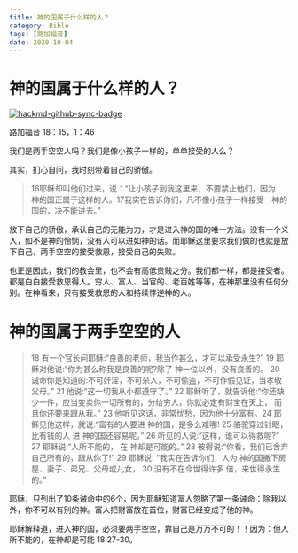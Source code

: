 ```yaml
---
title: 神的国属于什么样的人？
category: Bible
tags: [路加福音]
date: 2020-10-04
---
```


# 神的国属于什么样的人？

[![hackmd-github-sync-badge](https://hackmd.io/PBnvpmNnTuqFPUue7KkmwQ/badge)](https://hackmd.io/PBnvpmNnTuqFPUue7KkmwQ)

路加福音 18：15，1：46

我们是两手空空人吗？我们是像小孩子一样的，单单接受的人么？

其实，扪心自问，我时刻带着自己的骄傲。

> 16耶稣却叫他们过来，说：“让小孩子到我这里来，不要禁止他们，因为　神的国正属于这样的人。17我实在告诉你们，凡不像小孩子一样接受　神的国的，决不能进去。”

放下自己的骄傲，承认自己的无能为力，才是进入神的国的唯一方法。没有一个义人，如不是神的怜悯，没有人可以进如神的话。而耶稣这里要求我们做的也就是放下自己，两手空空的接受救恩，接受自己的失败。

也正是因此，我们的教会里，也不会有高低贵贱之分。我们都一样，都是接受者。都是白白接受救恩得人。穷人、富人、当官的、老百姓等等，在神那里没有任何分别。在神看来，只有接受救恩的人和持续悖逆神的人。

# 神的国属于两手空空的人

> 18 有一个官长问耶稣:“良善的老师，我当作甚么，才可以承受永生?” 19 耶稣对他说:“你为甚么称我是良善的呢?除了 神一位以外，没有良善的。 20 诫命你是知道的:不可奸淫，不可杀人，不可偷盗，不可作假见证，当孝敬父母。” 21 他说:“这一切我从小都遵守了。” 22 耶稣听了，就告诉他:“你还缺少一件，应当变卖你一切所有的，分给穷人，你就必定有财宝在天上， 而且你还要来跟从我。” 23 他听见这话，非常忧愁，因为他十分富有。24 耶稣见他这样，就说:“富有的人要进 神的国，是多么难哪! 25 骆驼穿过针眼，比有钱的人 进 神的国还容易呢。” 26 听见的人说:“这样，谁可以得救呢?” 27 耶稣说:“人所不能的， 在 神却是可能的。” 28 彼得说:“你看，我们已舍弃自己所有的，跟从你了!” 29 耶稣说: “我实在告诉你们，人为 神的国撇下房屋、妻子、弟兄、父母或儿女， 30 没有不在今世得许多 倍，来世得永生的。”

耶稣，只列出了10条诫命中的6个，因为耶稣知道富人忽略了第一条诫命：除我以外，你不可以有别的神。富人把财富放在首位，财富已经变成了他的神。

耶稣解释道，进入神的国，必须要两手空空，靠自己是万万不可的！！因为：但人所不能的，在神却是可能 18:27-30。

